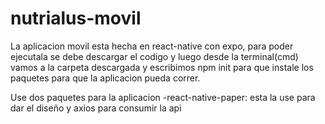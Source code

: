# nutrialus-movil
La aplicacion movil esta hecha en react-native con expo, para poder ejecutala se debe descargar el codigo y luego desde la terminal(cmd) vamos a la carpeta descargada y escribimos npm init para que instale los paquetes para que la aplicacion pueda correr.

Use dos paquetes para la aplicacion 
-react-native-paper: esta la use para dar el diseño y axios para consumir la api
